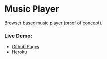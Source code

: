 # Music Player

Browser based music player (proof of concept).

### Live Demo:
* [Github Pages](https://gp-97.github.io/music-player/)
* [Heroku](https://musicplayerjs.herokuapp.com/)
